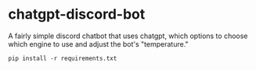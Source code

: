 # chatgpt-discord-bot
A fairly simple discord chatbot that uses chatgpt, which options to choose which engine to use and adjust the bot's "temperature."

```pip install -r requirements.txt```
